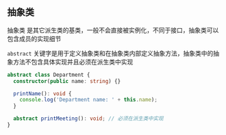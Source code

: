 
## 抽象类
抽象类 是其它派生类的基类，一般不会直接被实例化，不同于接口，抽象类可以包含成员的实现细节

`abstract` 关键字是用于定义抽象类和在抽象类内部定义抽象方法，抽象类中的抽象方法不包含具体实现并且必须在派生类中实现

```ts
abstract class Department {
  constructor(public name: string) {}

  printName(): void {
    console.log('Department name: ' + this.name);
  }

  abstract printMeeting(): void; // 必须在派生类中实现
}
```